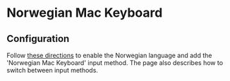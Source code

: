 # Norwegian Mac Keyboard

## Configuration
Follow [these directions](https://support.google.com/chromebook/answer/1059492)
to enable the Norwegian language and add the 'Norwegian Mac Keyboard' input method.
The page also describes how to switch between input methods.
